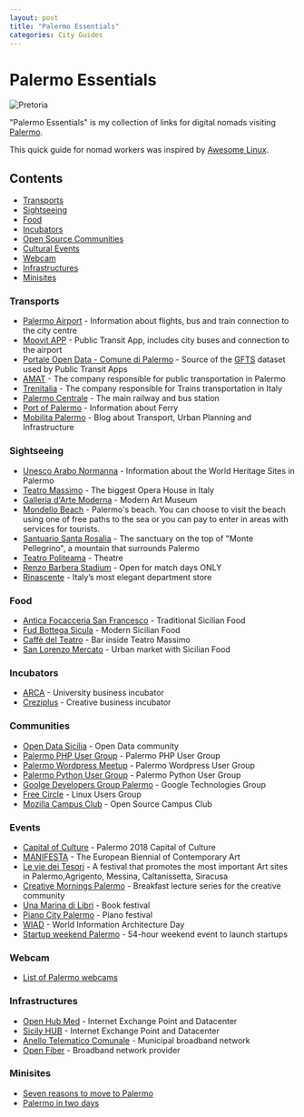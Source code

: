 ```yaml
---
layout: post
title: "Palermo Essentials"
categories: City Guides
---
```


# Palermo Essentials

![Pretoria](https://raw.githubusercontent.com/marcofromsicily/blog/master/images/pretoria.jpg)

"Palermo Essentials" is my collection of links for digital nomads visiting [Palermo](https://www.comune.palermo.it/).

This quick guide for nomad workers was inspired by [Awesome Linux](https://github.com/madbob/awesome-linux-dev).


## Contents

* [Transports](#transports)
* [Sightseeing](#sightseeing)
* [Food](#food)
* [Incubators](#incubators)
* [Open Source Communities](#communities)
* [Cultural Events](#events)  
* [Webcam](#webcam)
* [Infrastructures](#infrastructures)
* [Minisites](#minisites)

### Transports

* [Palermo Airport](http://www.gesap.it/) - Information about flights, bus and train connection to the city centre
* [Moovit APP](https://www.moovitapp.com/) - Public Transit App, includes city buses and connection to the airport
* [Portale Open Data - Comune di Palermo](https://opendata.comune.palermo.it/) - Source of the [GFTS](https://en.wikipedia.org/wiki/General_Transit_Feed_Specification) dataset used by Public Transit Apps
* [AMAT](http://amat.pa.it/) - The company responsible for public transportation in Palermo
* [Trenitalia](http://www.trenitalia.com/) -  The company responsible for Trains transportation in Italy
* [Palermo Centrale](http://www.palermocentrale.it/) -  The main railway and bus station
* [Port of Palermo](http://www.portpalermo.it/) - Information about Ferry
* [Mobilita Palermo](http://palermo.mobilita.org/) - Blog about Transport, Urban Planning and Infrastructure


### Sightseeing

* [Unesco Arabo Normanna](http://www.unescoarabonormanna.it/) - Information about the World Heritage Sites in Palermo
* [Teatro Massimo](http://www.teatromassimo.it/) - The biggest Opera House in Italy
* [Galleria d'Arte Moderna](http://www.gampalermo.it/) - Modern Art Museum
* [Mondello Beach](http://www.mondellomare.it/) - Palermo's beach. You can choose to visit the beach using one of free paths to the sea or you can pay to enter in areas with services for tourists.
* [Santuario Santa Rosalia](http://www.santuariosantarosalia.it/) - The sanctuary on the top of "Monte Pellegrino", a mountain that surrounds Palermo
* [Teatro Politeama](http://www.orchestrasinfonicasiciliana.it/) - Theatre
* [Renzo Barbera Stadium](http://palermocalcio.it/) - Open for match days ONLY
* [Rinascente](https://www.rinascente.it/) - Italy’s most elegant department store  

### Food

* [Antica Focacceria San Francesco](http://www.anticafocacceria.it) - Traditional Sicilian Food
* [Fud Bottega Sicula](http://www.fud.it/) - Modern Sicilian Food
* [Caffè del Teatro](http://www.caffedelteatromassimo.it/) - Bar inside Teatro Massimo
* [San Lorenzo Mercato](http://www.sanlorenzomercato.it/) - Urban market with Sicilian Food

### Incubators

* [ARCA](http://www.consorzioarca.it/) - University business incubator
* [Creziplus](https://www.creziplus.it/) - Creative business incubator


### Communities

* [Open Data Sicilia](http://opendatasicilia.it/) - Open Data community
* [Palermo PHP User Group](http://palermo.grusp.org/) - Palermo PHP User Group
* [Palermo Wordpress Meetup](https://www.meetup.com/it-IT/Palermo-WordPress-Meetup/) - Palermo Wordpress User Group  
* [Palermo Python User Group](https://www.facebook.com/groups/pythonuserspalermo/?fref=ts) - Palermo Python User Group
* [Goolge Developers Group Palermo](https://sites.google.com/site/palermogtug/) - Google Technologies Group
* [Free Circle](https://www.thefreecircle.org/) - Linux Users Group
* [Mozilla Campus Club](https://www.facebook.com/mccpalermo/) - Open Source Campus Club

### Events

* [Capital of Culture](https://www.comune.palermo.it/capitale-cultura-2018.php) - Palermo 2018 Capital of Culture
* [MANIFESTA](http://m12.manifesta.org/) - The European Biennial of Contemporary Art
* [Le vie dei Tesori](http://www.leviedeitesori.com/) - A festival that promotes the most important Art sites in Palermo,Agrigento, Messina, Caltanissetta, Siracusa
* [Creative Mornings Palermo](https://creativemornings.com/cities/pmo) - Breakfast lecture series for the creative community
* [Una Marina di Libri](http://unamarinadilibri.it/) - Book festival
* [Piano City Palermo](http://www.pianocitypalermo.it/) - Piano festival
* [WIAD](http://www.wiadpalermo.com/) - World Information Architecture Day
* [Startup weekend Palermo](http://www.swpalermo.it) - 54-hour weekend event to launch startups

### Webcam

* [List of Palermo webcams](https://www.skylinewebcams.com/it/webcam/italia/sicilia/palermo.html)


### Infrastructures

* [Open Hub Med](https://www.openhubmed.it/) - Internet Exchange Point and Datacenter
* [Sicily HUB](http://www.tisparkle.com/default.aspx?idPage=2509) - Internet Exchange Point and Datacenter
* [Anello Telematico Comunale](https://umap.openstreetmap.fr/it/map/anello-telematico-comunale-palermo_71124#13/38.1381/13.3880) - Municipal broadband network
* [Open Fiber](http://openfiber.it/) - Broadband network provider


### Minisites

* [Seven reasons to move to Palermo](http://www.marcolombardo.com/movetopalermo/)
* [Palermo in two days](http://www.marcolombardo.com/palermointwodays/)
